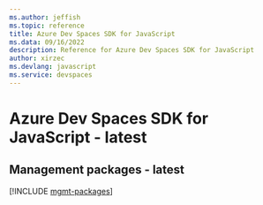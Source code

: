 ```yaml
---
ms.author: jeffish
ms.topic: reference
title: Azure Dev Spaces SDK for JavaScript
ms.data: 09/16/2022
description: Reference for Azure Dev Spaces SDK for JavaScript
author: xirzec
ms.devlang: javascript
ms.service: devspaces
---
```

# Azure Dev Spaces SDK for JavaScript - latest

## Management packages - latest
[!INCLUDE [mgmt-packages](dev-spaces-mgmt-index.md)]